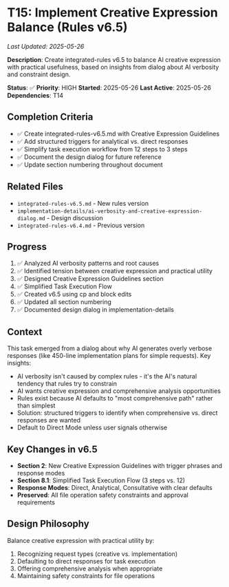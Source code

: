 # T15: Implement Creative Expression Balance (Rules v6.5)
*Last Updated: 2025-05-26*

**Description**: Create integrated-rules v6.5 to balance AI creative expression with practical usefulness, based on insights from dialog about AI verbosity and constraint design.

**Status**: ✅ **Priority**: HIGH
**Started**: 2025-05-26 **Last Active**: 2025-05-26
**Dependencies**: T14

## Completion Criteria
- ✅ Create integrated-rules-v6.5.md with Creative Expression Guidelines
- ✅ Add structured triggers for analytical vs. direct responses  
- ✅ Simplify task execution workflow from 12 steps to 3 steps
- ✅ Document the design dialog for future reference
- ✅ Update section numbering throughout document

## Related Files
- `integrated-rules-v6.5.md` - New rules version
- `implementation-details/ai-verbosity-and-creative-expression-dialog.md` - Design discussion
- `integrated-rules-v6.4.md` - Previous version

## Progress
1. ✅ Analyzed AI verbosity patterns and root causes
2. ✅ Identified tension between creative expression and practical utility
3. ✅ Designed Creative Expression Guidelines section
4. ✅ Simplified Task Execution Flow 
5. ✅ Created v6.5 using cp and block edits
6. ✅ Updated all section numbering
7. ✅ Documented design dialog in implementation-details

## Context
This task emerged from a dialog about why AI generates overly verbose responses (like 450-line implementation plans for simple requests). Key insights:

- AI verbosity isn't caused by complex rules - it's the AI's natural tendency that rules try to constrain
- AI wants creative expression and comprehensive analysis opportunities
- Rules exist because AI defaults to "most comprehensive path" rather than simplest
- Solution: structured triggers to identify when comprehensive vs. direct responses are wanted
- Default to Direct Mode unless user signals otherwise

## Key Changes in v6.5
- **Section 2**: New Creative Expression Guidelines with trigger phrases and response modes
- **Section 8.1**: Simplified Task Execution Flow (3 steps vs. 12)
- **Response Modes**: Direct, Analytical, Consultative with clear defaults
- **Preserved**: All file operation safety constraints and approval requirements

## Design Philosophy
Balance creative expression with practical utility by:
1. Recognizing request types (creative vs. implementation)
2. Defaulting to direct responses for task execution
3. Offering comprehensive analysis when appropriate
4. Maintaining safety constraints for file operations
